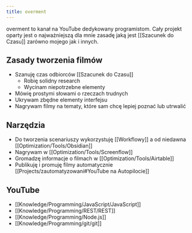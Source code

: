 ```yaml
---
title: overment
---
```


overment to kanał na YouTube dedykowany programistom. Cały projekt oparty jest o najważniejszą dla mnie zasadę jaką jest [[Szacunek do Czasu]] zarówno mojego jak i innych. 

## Zasady tworzenia filmów
- Szanuję czas odbiorców [[Szacunek do Czasu]]
	- Robię solidny research
	- Wycinam niepotrzebne elementy
- Mówię prostymi słowami o rzeczach trudnych
- Ukrywam zbędne elementy interfejsu
- Nagrywam filmy na tematy, które sam chcę lepiej poznać lub utrwalić

## Narzędzia
- Do tworzenia scenariuszy wykorzystuję [[Workflowy]] a od niedawna [[Optimization/Tools/Obsidian]]
- Nagrywam w [[Optimization/Tools/Screenflow]]
- Gromadzę informacje o filmach w [[Optimization/Tools/Airtable]]
- Publikuję i promuję filmy automatycznie [[Projects/zautomatyzowani#YouTube na Autopilocie]]

## YouTube
- [[Knowledge/Programming/JavaScript/JavaScript]]
- [[Knowledge/Programming/REST/REST]]
- [[Knowledge/Programming/Node.js]]
- [[Knowledge/Programming/git/git]]
